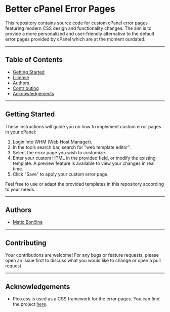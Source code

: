 # Better cPanel Error Pages

This repository contains source code for custom cPanel error pages featuring modern CSS design and functionality changes. The aim is to provide a more personalized and user-friendly alternative to the default error pages provided by cPanel which are at the moment ourdated.

***

## Table of Contents

- [Getting Started](#getting-started)
- [License](#license)
- [Authors](#authors)
- [Contributing](#contributing)
- [Acknowledgements](#acknowledgements)

***

## Getting Started

These instructions will guide you on how to implement custom error pages in your cPanel:

1. Login into WHM (Web Host Manager).
2. In the tools search bar, search for "web template editor".
3. Select the error page you wish to customize.
4. Enter your custom HTML in the provided field, or modify the existing template. A preview feature is available to view your changes in real time.
5. Click "Save" to apply your custom error page.

Feel free to use or adapt the provided templates in this repository according to your needs.

***

## Authors

- [Matic Bončina](https://github.com/maticboncina)

***

## Contributing

Your contributions are welcome! For any bugs or feature requests, please open an issue first to discuss what you would like to change or open a pull request.

***

## Acknowledgements

- Pico.css is used as a CSS framework for the error pages. You can find the project [here](https://picocss.com/).